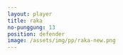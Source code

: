 ```yaml
---
layout: player
title: raka
no-punggung: 13
position: defender
image: /assets/img/pp/raka-new.png
---
```

